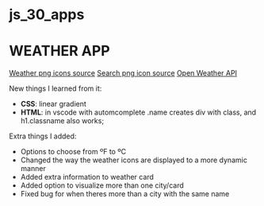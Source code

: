 # js_30_apps

# WEATHER APP
[Weather png icons source](https://pngtree.com/element/down?id=NDA0OTkxMg==&type=1&time=1719379127&token=YjFjM2VjZjg0ZTBlZGFhM2E2MDY1NmYwNjAwYmYxY2M=&t=0)
[Search png icon source](https://pngtree.com/element/down?id=Mzk5NDk4Ng==&type=1&time=1719379986&token=ZjEzMjI3ZWFlMTAzNmQ0YTljNjBlZTU4YjMxNTcxZDE=&t=0)
[Open Weather API](https://openweathermap.org/current#name)

New things I learned from it: 
* **CSS**: linear gradient
* **HTML**: in vscode with automcomplete .name creates div with class, and h1.classname also works; 

Extra things I added:
* Options to choose from ºF to ºC
* Changed the way the weather icons are displayed to a more dynamic manner
* Added extra information to weather card
* Added option to visualize more than one city/card
* Fixed bug for when theres more than a city with the same name